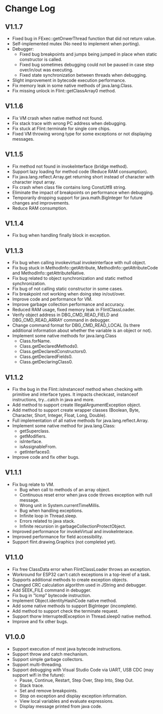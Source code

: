 # Change Log
## V1.1.7
- Fixed bug in FExec::getOnwerThread function that did not return value.
- Self-implemented mutex (No need to implement when porting).
- Debugger:
  - Fixed bug breakpoints and jumps being jumped in place when static constructor is called.
  - Fixed bug sometimes debugging could not be paused in case step over/in/out was executing.
  - Fixed state synchronization between threads when debugging.
- Slight improvement in bytecode execution performance.
- Fix memory leak in some native methods of java.lang.Class.
- Fix missing unlock in Flint::getClassArray0 method.
## V1.1.6
- Fix VM crash when native method not found.
- Fix stack trace with wrong PC address when debugging.
- Fix stuck at Flint::terminate for single core chips.
- Fixed VM throwing wrong type for some exceptions or not displaying messages.
## V1.1.5
- Fix method not found in invokeInterface (bridge method).
- Support lazy loading for method code (Reduce RAM consumption).
- Fix java.lang.reflect.Array.get returning short instead of character with character input array.
- Fix crash when class file contains long ConstUtf8 string.
- Eliminate the impact of breakpoints on performance when debugging.
- Temporarily dropping support for java.math.BigInteger for future changes and improvements.
- Reduce RAM consumption.
## V1.1.4
- Fix bug when handling finally block in exception.
## V1.1.3
- Fix bug when calling invokevirtual invokeinterface with null object.
- Fix bug stuck in MethodInfo::getAttribute, MethodInfo::getAttributeCode and MethodInfo::getAttributeNative.
- Fix bug related to object synchronization and static method synchronization.
- Fix bug of not calling static constructor in some cases.
- Fix breakpoint not working when doing step in/out/over.
- Improve code and performance for VM.
- Improve garbage collection performance and accuracy.
- Reduced RAM usage, fixed memory leak in FlintClassLoader.
- Verify object address in DBG_CMD_READ_FIELD and DBG_CMD_READ_ARRAY command in debugger.
- Change command format for DBG_CMD_READ_LOCAL (Is there additional information about whether the variable is an object or not).
- Implement some native methods for java.lang.Class
  - Class.forName.
  - Class.getDeclaredMethods0.
  - Class.getDeclaredConstructors0.
  - Class.getDeclaredFields0.
  - Class.getDeclaringClass0.
## V1.1.2
- Fix the bug in the Flint::isInstanceof method when checking with primitive and interface types. It impacts checkcast, instanceof instructions, try...catch in java and more.
- Add method to support create IllegalArgumentException object.
- Add method to support create wrapper classes (Boolean, Byte, Character, Short, Integer, Float, Long, Double).
- Full implementation of all native methods for java.lang.reflect.Array.
- Implement some native method for java.lang.Class:
  - getSuperclass.
  - getModifiers.
  - isInterface.
  - isAssignableFrom.
  - getInterfaces0.
- Improve code and fix other bugs.
## V1.1.1
- Fix bug relate to VM.
  - Bug when call to methods of an array object.
  - Continuous reset error when java code throws exception with null message.
  - Wrong unit in System.currentTimeMillis.
  - Bug when handling exceptions.
  - Infinite loop in Thread.sleep.
  - Errors related to java stack.
  - Infinite recursion in garbageCollectionProtectObject.
- Improved performance for invokeVirtual and invokeInterace.
- Improved performance for field accessibility.
- Support flint.drawing.Graphics (not completed yet).
## V1.1.0
- Fix free ClassData error when FlintClassLoader throws an exception.
- Workround for ESP32 can't catch exceptions in a top-level of a task.
- Supports additional methods to create exception objects.
- Changed CRC calculation algorithm used in JString and debugger.
- Add SEEK_FILE command in debugger.
- Fix bug in "lcmp" bytecode instruction.
- Implement Object.identityHashCode native method.
- Add some native methods to support BigInteger (incomplete).
- Add method to support check the terminate request.
- Support thorw InterruptedException in Thread.sleep0 native method.
- Improve and fix other bugs.
## V1.0.0
- Support execution of most java bytecode instructions.
- Support throw and catch mechanism.
- Support simple garbage collectors.
- Support multi-threading.
- Support debugging with Visual Studio Code via UART, USB CDC (may support wifi in the future):
  - Pause, Continue, Restart, Step Over, Step Into, Step Out.
  - Stack trace.
  - Set and remove breakpoints.
  - Stop on exception and display exception information.
  - View local variables and evaluate expressions.
  - Display message printed from java code.